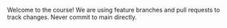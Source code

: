 Welcome to the course!
We are using feature branches and pull requests to track changes.
Never commit to main directly.